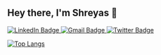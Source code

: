 ## Hey there, I'm Shreyas 👋
<div id="badges">
  <a href="https://linkedin.com/in/shreyas-jena">
    <img src="https://img.shields.io/badge/LinkedIn-blue?style=for-the-badge&logo=linkedin&logoColor=white" alt="LinkedIn Badge"/>
  </a>
  <a href="mailto:jenashreyas@gmail.com">
    <img src="https://img.shields.io/badge/Gmail-D14836?style=for-the-badge&logo=gmail&logoColor=white" alt="Gmail Badge"/>
  </a>
  <a href="https://x.com/jena_shreyas_22">
    <img src="https://img.shields.io/twitter/url?url=https%3A%2F%2Fx.com%2Fjena_shreyas_22" alt="Twitter Badge"/>
</div>

![Top Langs](https://github-readme-stats.vercel.app/api/top-langs/?username=jena-shreyas&theme=dracula&size_weight=0.5&count_weight=0.5&layout=donut&exclude_repo=STIC,jena-shreyas.github.io,AutoGPS)

  
<!--
**jena-shreyas/jena-shreyas** is a ✨ _special_ ✨ repository because its `README.md` (this file) appears on your GitHub profile.

[![Readme Card](https://github-readme-stats.vercel.app/api/pin/?username=jena-shreyas&repo=firecrawl)](https://github.com/jena-shreyas/firecrawl)
![Shreyas' GitHub stats](https://github-readme-stats.vercel.app/api?username=jena-shreyas&show_icons=true&theme=radical)
[![Email Badge](https://img.shields.io/badge/Gmail-Contact_Me-green?style=flat-square&logo=gmail&logoColor=FFFFFF&labelColor=3A3B3C&color=62F1CD)](mailto:test@test.com)
![X (formerly Twitter) URL](https://img.shields.io/twitter/url?url=https%3A%2F%2Fx.com%2Fjena_shreyas_22)

Here are some ideas to get you started:

- 🔭 I’m currently working on Machine Learning
- 🌱 I’m currently learning ...
- 👯 I’m looking to collaborate on ...
- 🤔 I’m looking for help with ...
- 💬 Ask me about ...
- 📫 How to reach me: ...
- 😄 Pronouns: ...
- ⚡ Fun fact: ...
-->
